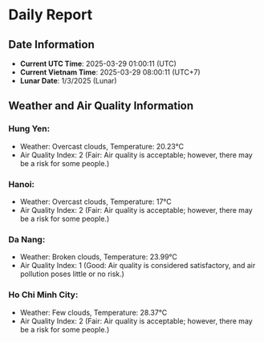 # Daily Report
## Date Information
- **Current UTC Time**: 2025-03-29 01:00:11 (UTC)
- **Current Vietnam Time**: 2025-03-29 08:00:11 (UTC+7)
- **Lunar Date**: 1/3/2025 (Lunar)

## Weather and Air Quality Information

### Hung Yen:
- Weather: Overcast clouds, Temperature: 20.23°C
- Air Quality Index: 2 (Fair: Air quality is acceptable; however, there may be a risk for some people.)

### Hanoi:
- Weather: Overcast clouds, Temperature: 17°C
- Air Quality Index: 2 (Fair: Air quality is acceptable; however, there may be a risk for some people.)

### Da Nang:
- Weather: Broken clouds, Temperature: 23.99°C
- Air Quality Index: 1 (Good: Air quality is considered satisfactory, and air pollution poses little or no risk.)

### Ho Chi Minh City:
- Weather: Few clouds, Temperature: 28.37°C
- Air Quality Index: 2 (Fair: Air quality is acceptable; however, there may be a risk for some people.)
